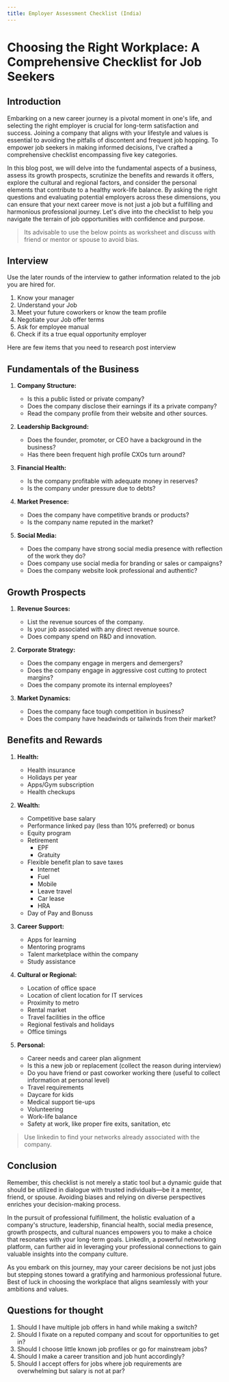 ```yaml
---
title: Employer Assessment Checklist (India)
---
```

# Choosing the Right Workplace: A Comprehensive Checklist for Job Seekers

## Introduction

Embarking on a new career journey is a pivotal moment in one's life, and selecting the right employer is crucial for long-term satisfaction and success. Joining a company that aligns with your lifestyle and values is essential to avoiding the pitfalls of discontent and frequent job hopping. To empower job seekers in making informed decisions, I've crafted a comprehensive checklist encompassing five key categories.

In this blog post, we will delve into the fundamental aspects of a business, assess its growth prospects, scrutinize the benefits and rewards it offers, explore the cultural and regional factors, and consider the personal elements that contribute to a healthy work-life balance. By asking the right questions and evaluating potential employers across these dimensions, you can ensure that your next career move is not just a job but a fulfilling and harmonious professional journey. Let's dive into the checklist to help you navigate the terrain of job opportunities with confidence and purpose.

> Its advisable to use the below points as worksheet and discuss with friend or mentor or spouse to avoid bias. 

## Interview

Use the later rounds of the interview to gather information related to the job you are hired for. 

1. Know your manager
2. Understand your Job
3. Meet your future coworkers or know the team profile
4. Negotiate your Job offer terms
5. Ask for employee manual
6. Check if its a true equal opportunity employer

Here are few items that you need to research post interview

## Fundamentals of the Business

1. **Company Structure:**
    - Is this a public listed or private company?
    - Does the company disclose their earnings if its a private company?
    - Read the company profile from their website and other sources.

2. **Leadership Background:**
    - Does the founder, promoter, or CEO have a background in the business?
    - Has there been frequent high profile CXOs turn around?

3. **Financial Health:**
    - Is the company profitable with adequate money in reserves?
    - Is the company under pressure due to debts?

4. **Market Presence:**
    - Does the company have competitive brands or products?
    - Is the company name reputed in the market?

5. **Social Media:**
    - Does the company have strong social media presence with reflection of the work they do?
    - Does company use social media for branding or sales or campaigns?
    - Does the company website look professional and authentic?

## Growth Prospects

1. **Revenue Sources:**
    - List the revenue sources of the company.
    - Is your job associated with any direct revenue source.
    - Does company spend on R&D and innovation.

2. **Corporate Strategy:**
    - Does the company engage in mergers and demergers?
    - Does the company engage in aggressive cost cutting to protect margins?
    - Does the company promote its internal employees?

3. **Market Dynamics:**
    - Does the company face tough competition in business?
    - Does the company have headwinds or tailwinds from their market?

## Benefits and Rewards

1. **Health:**
    * Health insurance
    * Holidays per year
    * Apps/Gym subscription
    * Health checkups

2. **Wealth:**
    * Competitive base salary
    * Performance linked pay (less than 10% preferred) or bonus
    * Equity program 
    * Retirement 
        * EPF
        * Gratuity
    * Flexible benefit plan to save taxes 
        * Internet
        * Fuel
        * Mobile
        * Leave travel
        * Car lease
        * HRA
    * Day of Pay and Bonuss

3. **Career Support:**
    * Apps for learning
    * Mentoring programs
    * Talent marketplace within the company
    * Study assistance

4. **Cultural or Regional:**
    * Location of office space
    * Location of client location for IT services
    * Proximity to metro
    * Rental market
    * Travel facilities in the office
    * Regional festivals and holidays
    * Office timings

5. **Personal:**
    * Career needs and career plan alignment
    * Is this a new job or replacement (collect the reason during interview)
    * Do you have friend or past coworker working there (useful to collect information at personal level)
    * Travel requirements
    * Daycare for kids
    * Medical support tie-ups
    * Volunteering
    * Work-life balance
    * Safety at work, like proper fire exits, sanitation, etc

> Use linkedin to find your networks already associated with the company.

## Conclusion

Remember, this checklist is not merely a static tool but a dynamic guide that should be utilized in dialogue with trusted individuals—be it a mentor, friend, or spouse. Avoiding biases and relying on diverse perspectives enriches your decision-making process.

In the pursuit of professional fulfillment, the holistic evaluation of a company's structure, leadership, financial health, social media presence, growth prospects, and cultural nuances empowers you to make a choice that resonates with your long-term goals. LinkedIn, a powerful networking platform, can further aid in leveraging your professional connections to gain valuable insights into the company culture.

As you embark on this journey, may your career decisions be not just jobs but stepping stones toward a gratifying and harmonious professional future. Best of luck in choosing the workplace that aligns seamlessly with your ambitions and values.


## Questions for thought

1. Should I have multiple job offers in hand while making a switch?
2. Should I fixate on a reputed company and scout for opportunities to get in?
3. Should I choose little known job profiles or go for mainstream jobs?
4. Should I make a career transition and job hunt accordingly?
5. Should I accept offers for jobs where job requirements are overwhelming but salary is not at par?